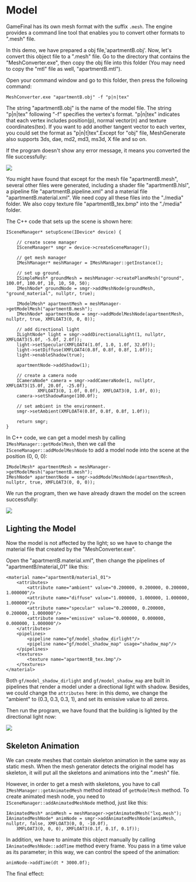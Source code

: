 # Model #

GameFinal has its own mesh format with the suffix `.mesh`. The engine provides a command line tool that enables you to convert other formats to ".mesh" file.

In this demo, we have prepared a obj file,'apartmentB.obj'. Now, let's convert this object file to a ".mesh" file. 
Go to the directory that contains the "MeshConverter.exe", then copy the obj file into this folder (You may need to copy the "mtl" file as well, "apartmentB.mtl").

Open your command window and go to this folder, then press the following command:
	
	MeshConverter.exe "apartmentB.obj" -f "p|n|tex"

The string "apartmentB.obj" is the name of the model file. The string "p|n|tex" following "-f" specifies the vertex's format. "p|n|tex" indicates that each vertex includes position(p), normal vector(n) and texture coordinates(tex). If you want to add another tangent vector to each vertex, you could set the format as "p|n|t|tex".Except for "obj" file, MeshGenerate also supports 3ds, dae, md2, md3, ms3d, X file and so on.

If the program doesn't show any error message, it means you converted the file successfully:

![](https://raw.githubusercontent.com/woyaofacai/GameFinal/master/Tutorials/img/05-01.png)

You might have found that except for the mesh file "apartmentB.mesh", several other files were generated, including a shader file "apartmentB.hlsl", a pipeline file "apartmentB.pipeline.xml" and a material file "apartmentB.material.xml". We need copy all these files into the "./media" folder. We also copy texture file "apartmentB_tex.bmp" into the "./media" folder.

The C++ code that sets up the scene is shown here:

	ISceneManager* setupScene(IDevice* device) {
	
		// create scene manager
		ISceneManager* smgr = device->createSceneManager();
	
		// get mesh manager
		IMeshManager* meshManager = IMeshManager::getInstance();
	
		// set up ground.
		ISimpleMesh* groundMesh = meshManager->createPlaneMesh("ground", 100.0f, 100.0f, 10, 10, 50, 50);
		IMeshNode* groundNode = smgr->addMeshNode(groundMesh, "ground_material", nullptr, true);
	
		IModelMesh* apartmentMesh = meshManager->getModelMesh("apartmentB.mesh");
		IMeshNode* apartmentNode = smgr->addModelMeshNode(apartmentMesh, nullptr, true, XMFLOAT3(0, 0, 0));
	
		// add directional light
		ILightNode* light = smgr->addDirectionalLight(1, nullptr, XMFLOAT3(5.0f, -5.0f, 2.0f));
		light->setSpecular(XMFLOAT4(1.0f, 1.0, 1.0f, 32.0f));
		light->setDiffuse(XMFLOAT4(0.8f, 0.8f, 0.8f, 1.0f));
		light->enableShadow(true);
	
		apartmentNode->addShadow(1);
	
		// create a camera node
		ICameraNode* camera = smgr->addCameraNode(1, nullptr, XMFLOAT3(15.0f, 20.0f, -25.0f), 
				XMFLOAT3(0, 1.0f, 0.0f), XMFLOAT3(0, 1.0f, 0));
		camera->setShadowRange(100.0f);
	
		// set ambient in the environment.
		smgr->setAmbient(XMFLOAT4(0.8f, 0.8f, 0.8f, 1.0f));
	
		return smgr;
	}


In C++ code, we can get a model mesh by calling `IMeshManager::getModelMesh`, then we call the `ISceneManager::addModelMeshNode` to add a model node into the scene at the position (0, 0, 0):

	IModelMesh* apartmentMesh = meshManager->getModelMesh("apartmentB.mesh");
	IMeshNode* apartmentNode = smgr->addModelMeshNode(apartmentMesh, nullptr, true, XMFLOAT3(0, 0, 0));

We run the program, then we have already drawn the model on the screen successfully:

![](https://raw.githubusercontent.com/woyaofacai/GameFinal/master/Tutorials/img/05-02.png)

## Lighting the Model ##

Now the model is not affected by the light; so we have to change the material file that created by the "MeshConverter.exe". 

Open the "apartmentB.material.xml", then change the pipelines of "apartmentB/material_01" like this:

    <material name="apartmentB/material_01">
        <attributes>
            <attribute name="ambient" value="0.200000, 0.200000, 0.200000, 1.000000"/>
            <attribute name="diffuse" value="1.000000, 1.000000, 1.000000, 1.000000"/>
            <attribute name="specular" value="0.200000, 0.200000, 0.200000, 1.000000"/>
            <attribute name="emissive" value="0.000000, 0.000000, 0.000000, 1.000000"/>
        </attributes>
        <pipelines>
            <pipeline name="gf/model_shadow_dirlight"/>
            <pipeline name="gf/model_shadow_map" usage="shadow_map"/>
        </pipelines>
        <textures>
            <texture name="apartmentB_tex.bmp"/>
        </textures>
    </material>

Both `gf/model_shadow_dirlight` and `gf/model_shadow_map` are built in pipelines that render a model under a directional light with shadow. Besides, we could change the `attributes` here: in this demo, we change the "ambient" to (0.3, 0.3, 0.3, 1), and set its emissive value to all zeros.
 
Then run the program, we have found that the building is lighted by the directional light now:

![](https://raw.githubusercontent.com/woyaofacai/GameFinal/master/Tutorials/img/05-03.png)

## Skeleton Animation ##

We can create meshes that contain skeleton animation in the same way as static mesh. When the mesh generator detects the original model has skeleton, it will put all the skeletons and animations into the ".mesh" file. 

However, in order to get a mesh with skeletons, you have to call `IMeshManager::getAnimatedMesh` method instead of `getModelMesh` method. To create animated mesh node, you need to `ISceneManager::addAnimatedMeshNode` method, just like this:

	IAnimatedMesh* animMesh = meshManager->getAnimatedMesh("lxq.mesh");
	IAnimatedMeshNode* animNode = smgr->addAnimatedMeshNode(animMesh, nullptr, false, XMFLOAT3(0, 0, -10.0f),
		XMFLOAT3(0, 0, 0), XMFLOAT3(0.1f, 0.1f, 0.1f));

In addition, we have to animate this object manually by calling `IAnimatedMeshNode::addTime` method every frame. You pass in a time value as its parameter; in this way, we can control the speed of the animation:

	animNode->addTime(dt * 3000.0f);

The final effect:








